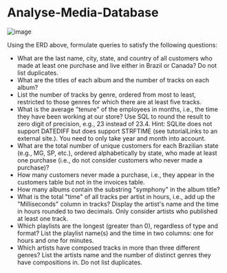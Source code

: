 # Analyse-Media-Database

![image](https://github.com/mohan-kartik/Analyse-Media-Database/assets/42971268/55baabb2-2304-4c4c-a22b-a23e551a35c4)


Using the ERD above, formulate queries to satisfy the following questions:


- What are the last name, city, state, and country of all customers who made at least one purchase and live either in Brazil or Canada? Do not list duplicates.
- What are the titles of each album and the number of tracks on each album? 
- List the number of tracks by genre, ordered from most to least, restricted to those genres for which there are at least five tracks.
- What is the average "tenure" of the employees in months, i.e., the time they have been working at our store? Use SQL to round the result to zero digit of precision, e.g., 23 instead of 23.4. Hint: SQLite does not support DATEDIFF but does support STRFTIME (see tutorialLinks to an external site.). You need to only take year and month into account.
- What are the total number of unique customers for each Brazilian state (e.g., MG, SP, etc.), ordered alphabetically by state, who made at least one purchase (i.e., do not consider customers who never made a purchase)?
- How many customers never made a purchase, i.e., they appear in the customers table but not in the invoices table.
- How many albums contain the substring "symphony" in the album title?
- What is the total "time" of all tracks per artist in hours, i.e., add up the "Milliseconds" column in tracks? Display the artist's name and the time in hours rounded to two decimals. Only consider artists who published at least one track.
- Which playlists are the longest (greater than 0), regardless of type and format? List the playlist name(s) and the time in two columns: one for hours and one for minutes.
- Which artists have composed tracks in more than three different genres? List the artists name and the number of distinct genres they have compositions in. Do not list duplicates.
